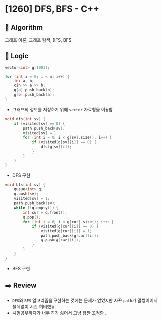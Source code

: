 # [1260] DFS, BFS - C++

## :pushpin: **Algorithm**

그래프 이론, 그래프 탐색, DFS, BFS

## :round_pushpin: **Logic**

```c++
vector<int> g[1001];

for (int i = 0; i < m; i++) {
    int a, b;
    cin >> a >> b;
    g[a].push_back(b);
    g[b].push_back(a);
}
```

- 그래프의 정보를 저장하기 위해 `vector` 자료형을 이용함

```c++
void dfs(int sv) {
	if (visited[sv] == 0) {
		path.push_back(sv);
		visited[sv] = 1;
		for (int i = 0; i < g[sv].size(); i++) {
			if (visited[g[sv][i]] == 0) {
				dfs(g[sv][i]);
			}
		}
	}
}
```

- DFS 구현

```c++
void bfs(int sv) {
	queue<int> q;
	q.push(sv);
	visited[sv] = 1;
	path.push_back(sv);
	while (!q.empty()) {
		int cur = q.front();
		q.pop();
		for (int i = 0; i < g[cur].size(); i++) {
 			if (visited[g[cur][i]] == 0) {
				visited[g[cur][i]] = 1;
				path.push_back(g[cur][i]);
				q.push(g[cur][i]);
			}
		}
	}
}
```

- BFS 구현

## :black_nib: **Review**

- `DFS`와 `BFS` 알고리즘을 구현하는 것에는 문제가 없었지만 자꾸 `path`가 말썽이어서 쓸데없이 시간 허비했음.
- 시험공부하다가 너무 하기 싫어서 그냥 잠깐 끄적함 ..
